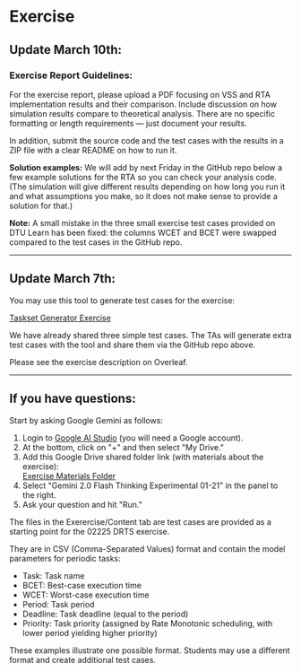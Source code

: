 # Exercise

## Update March 10th:

### Exercise Report Guidelines:

For the exercise report, please upload a PDF focusing on VSS and RTA implementation results and their comparison. Include discussion on how simulation results compare to theoretical analysis. There are no specific formatting or length requirements — just document your results.

In addition, submit the source code and the test cases with the results in a ZIP file with a clear README on how to run it.

**Solution examples:**
We will add by next Friday in the GitHub repo below a few example solutions for the RTA so you can check your analysis code. (The simulation will give different results depending on how long you run it and what assumptions you make, so it does not make sense to provide a solution for that.)

**Note:** A small mistake in the three small exercise test cases provided on DTU Learn has been fixed: the columns WCET and BCET were swapped compared to the test cases in the GitHub repo.

---

## Update March 7th:

You may use this tool to generate test cases for the exercise:

[Taskset Generator Exercise](https://github.com/Plyncesilva/Taskset-Generator-Exercise)

We have already shared three simple test cases. The TAs will generate extra test cases with the tool and share them via the GitHub repo above.

Please see the exercise description on Overleaf.

---

## If you have questions:

Start by asking Google Gemini as follows:

1. Login to [Google AI Studio](https://aistudio.google.com) (you will need a Google account).
2. At the bottom, click on "+" and then select "My Drive."
3. Add this Google Drive shared folder link (with materials about the exercise):  
   [Exercise Materials Folder](https://drive.google.com/drive/folders/1hcgpKI-Kizq82VjRzAQ5-0xyGE9hCMOB?usp=share_link)
4. Select "Gemini 2.0 Flash Thinking Experimental 01-21" in the panel to the right.
5. Ask your question and hit "Run."

The files in the Exerercise/Content tab are test cases are provided as a starting point for the 02225 DRTS exercise.

They are in CSV (Comma-Separated Values) format and contain the model parameters for periodic tasks:
  
  - Task: Task name
  - BCET: Best-case execution time
  - WCET: Worst-case execution time
  - Period: Task period
  - Deadline: Task deadline (equal to the period)
  - Priority: Task priority (assigned by Rate Monotonic scheduling, with lower period yielding higher priority)

These examples illustrate one possible format. Students may use a different format and create additional test cases.
